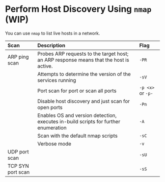 # Perform Host Discovery Using `nmap` (WIP)

You can use `nmap` to list live hosts in a network.

| Scan              | Description                                                                               | Flag              |
|:------------------|:------------------------------------------------------------------------------------------|:------------------|
| ARP ping scan     | Probes ARP requests to the target host; an ARP response means that the host is active.    | `-PR`             |
|                   | Attempts to determine the version of the services running                                 | `-sV`	            |
|                   | Port scan for port <x> or scan all ports                                                  | `-p <x>` or `-p-` |
|                   | Disable host discovery and just scan for open ports                                       | `-Pn`             |
|                   | Enables OS and version detection, executes in-build scripts for further enumeration       | `-A`	            |
|                   | Scan with the default nmap scripts                                                        | `-sC`	            |
|                   | Verbose mode                                                                              | `-v`              |
| UDP port scan     |                                                                                           | `-sU`	            |
| TCP SYN port scan |                                                                                           | `-sS`	            |
